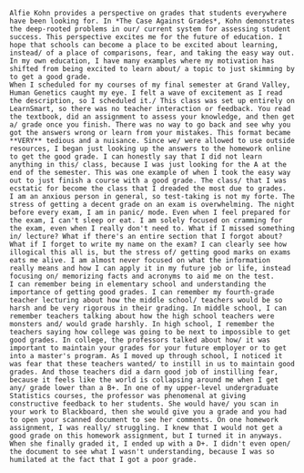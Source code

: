     Alfie Kohn provides a perspective on grades that students everywhere have been looking for. In *The Case Against Grades*, Kohn demonstrates the deep-rooted problems in our/ current system for assessing student success. This perspective excites me for the future of education. I hope that schools can become a place to be excited about learning, instead/ of a place of comparisons, fear, and taking the easy way out. In my own education, I have many examples where my motivation has shifted from being excited to learn about/ a topic to just skimming by to get a good grade.  
    When I scheduled for my courses of my final semester at Grand Valley, Human Genetics caught my eye. I felt a wave of excitement as I read the description, so I scheduled it./ This class was set up entirely on LearnSmart, so there was no teacher interaction or feedback. You read the textbook, did an assignment to assess your knowledge, and then get a/ grade once you finish. There was no way to go back and see why you got the answers wrong or learn from your mistakes. This format became **VERY** tedious and a nuisance. Since we/ were allowed to use outside resources, I began just looking up the answers to the homework online to get the good grade. I can honestly say that I did not learn anything in this/ class, because I was just looking for the A at the end of the semester. This was one example of when I took the easy way out to just finish a course with a good grade. The class/ that I was ecstatic for become the class that I dreaded the most due to grades.  
    I am an anxious person in general, so test-taking is not my forte. The stress of getting a decent grade on an exam is overwhelming. The night before every exam, I am in panic/ mode. Even when I feel prepared for the exam, I can't sleep or eat. I am solely focused on cramming for the exam, even when I really don't need to. What if I missed something in/ lecture? What if there's an entire section that I forgot about? What if I forget to write my name on the exam? I can clearly see how illogical this all is, but the stress of/ getting good marks on exams eats me alive. I am almost never focused on what the information really means and how I can apply it in my future job or life, instead focusing on/ memorizing facts and acronyms to aid me on the test.  
    I can remember being in elementary school and understanding the importance of getting good grades. I can remember my fourth-grade teacher lecturing about how the middle school/ teachers would be so harsh and be very rigorous in their grading. In middle school, I can remember teachers talking about how the high school teachers were monsters and/ would grade harshly. In high school, I remember the teachers saying how college was going to be next to impossible to get good grades. In college, the professors talked about how/ it was important to maintain your grades for your future employer or to get into a master's program. As I moved up through school, I noticed it was fear that these teachers wanted/ to instill in us to maintain good grades. And those teachers did a darn good job of instilling fear, because it feels like the world is collapsing around me when I get any/ grade lower than a B+. In one of my upper-level undergraduate Statistics courses, the professor was phenomenal at giving constructive feedback to her students. She would have/ you scan in your work to Blackboard, then she would give you a grade and you had to open your scanned document to see her comments. On one homework assignment, I was really/ struggling. I knew that I would not get a good grade on this homework assignment, but I turned it in anyways. When she finally graded it, I ended up with a D+. I didn't even open/ the document to see what I wasn't understanding, because I was so humilated at the fact that I got a poor grade. 
